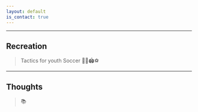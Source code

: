```yaml
---
layout: default
is_contact: true
---
```

---

## Recreation

> Tactics for youth Soccer
> 👦👧🏟️⚽️
>  
> 
>  

---

## Thoughts
> 📚
>  
> 
>  

